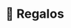 ---
layout: category
title: 🎁 Regalos
slug: regalos
description: descubre artículos podrás regalar a tus seres más queridos.
permalink: /regalos/  # para quitar /category/travel
---